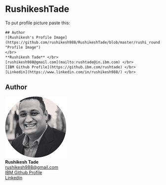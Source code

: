 RushikeshTade
=============
To put profile picture paste this:

```
## Author 
![Rushikesh's Profile Image](https://github.com/rushikesh988/RushikeshTade/blob/master/rushi_round.jpg "Profile Image") 
</br>
**Rushikesh Tade** </br>
[rushikesh988@gmail.com](mailto:rushtade@in.ibm.com) </br>
[IBM Github Profile](https://github.ibm.com/rushtade) </br>
[Linkedin](https://www.linkedin.com/in/rushikesh988/) </br>
```


## Author 
![Rushikesh's Profile Image](https://github.com/rushikesh988/RushikeshTade/blob/master/rushi_round.jpg "Profile Image") 
</br>
**Rushikesh Tade** </br>
[rushikesh988@gmail.com](mailto:rushtade@in.ibm.com) </br>
[IBM Github Profile](https://github.ibm.com/rushtade) </br>
[Linkedin](https://www.linkedin.com/in/rushikesh988/) </br>

